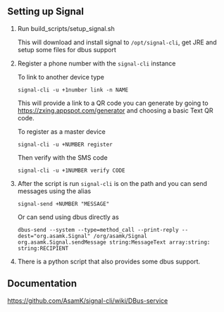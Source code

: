 ## Setting up Signal 

1. Run build_scripts/setup_signal.sh
    
    This will download and install signal to `/opt/signal-cli`, get JRE and setup some files for dbus support

2. Register a phone number with the `signal-cli` instance

    To link to another device type

    ~~~
    signal-cli -u +1number link -n NAME
    ~~~
    
    This will provide a link to a QR code you can generate by going to https://zxing.appspot.com/generator and choosing a basic Text QR code.

    To register as a master device

    ~~~
    signal-cli -u +NUMBER register
    ~~~

    Then verify with the SMS code

    ~~~
    signal-cli -u +1NUMBER verify CODE
    ~~~

3. After the script is run `signal-cli` is on the path and you can send messages using the alias

    ~~~
    signal-send +NUMBER "MESSAGE"
    ~~~

    Or can send using dbus directly as

    ~~~
    dbus-send --system --type=method_call --print-reply --dest="org.asamk.Signal" /org/asamk/Signal org.asamk.Signal.sendMessage string:MessageText array:string: string:RECIPIENT
    ~~~

4. There is a python script that also provides some dbus support.

## Documentation

https://github.com/AsamK/signal-cli/wiki/DBus-service
